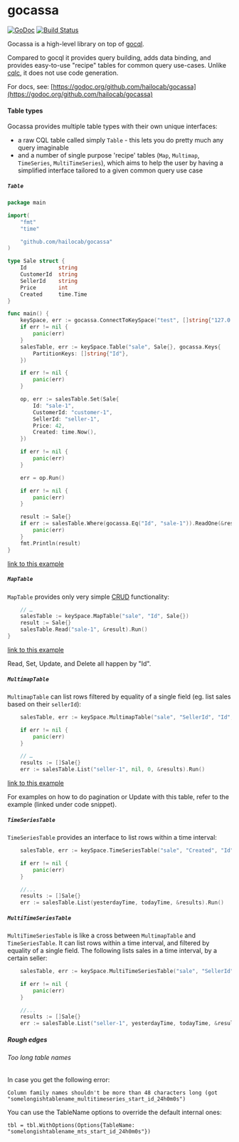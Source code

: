 gocassa
=======

[![GoDoc](https://img.shields.io/badge/godoc-reference-blue.svg "GoDoc")](http://godoc.org/github.com/hailocab/gocassa)
[![Build Status](https://img.shields.io/travis/hailocab/gocassa/master.svg "Build Status")](https://travis-ci.org/hailocab/gocassa)

Gocassa is a high-level library on top of [gocql](https://github.com/gocql/gocql).

Compared to gocql it provides query building, adds data binding, and provides easy-to-use "recipe" tables for common query use-cases. Unlike [cqlc](https://github.com/relops/cqlc), it does not use code generation.

For docs, see: [https://godoc.org/github.com/hailocab/gocassa](https://godoc.org/github.com/hailocab/gocassa)

#### Table types

Gocassa provides multiple table types with their own unique interfaces:
- a raw CQL table called simply `Table` - this lets you do pretty much any query imaginable
- and a number of single purpose 'recipe' tables (`Map`, `Multimap`, `TimeSeries`, `MultiTimeSeries`), which aims to help the user by having a simplified interface tailored to a given common query use case

##### `Table`

```go
package main

import(
    "fmt"
    "time"

    "github.com/hailocab/gocassa"
)

type Sale struct {
    Id          string
    CustomerId  string
    SellerId    string
    Price       int
    Created     time.Time
}

func main() {
    keySpace, err := gocassa.ConnectToKeySpace("test", []string{"127.0.0.1"}, "", "")
    if err != nil {
        panic(err)
    }
    salesTable, err := keySpace.Table("sale", Sale{}, gocassa.Keys{
        PartitionKeys: []string{"Id"},
    })

    if err != nil {
        panic(err)
    }

    op, err := salesTable.Set(Sale{
        Id: "sale-1",
        CustomerId: "customer-1",
        SellerId: "seller-1",
        Price: 42,
        Created: time.Now(),
    })

    if err != nil {
        panic(err)
    }

    err = op.Run()

    if err != nil {
        panic(err)
    }

    result := Sale{}
    if err := salesTable.Where(gocassa.Eq("Id", "sale-1")).ReadOne(&result).Run(); err != nil {
        panic(err)
    }
    fmt.Println(result)
}
```
[link to this example](https://github.com/hailocab/gocassa/blob/master/examples/table1/table1.go)

##### `MapTable`

`MapTable` provides only very simple [CRUD](http://en.wikipedia.org/wiki/Create,_read,_update_and_delete) functionality:

```go
    // …
    salesTable := keySpace.MapTable("sale", "Id", Sale{})
    result := Sale{}
    salesTable.Read("sale-1", &result).Run()
}
```
[link to this example](https://github.com/hailocab/gocassa/blob/master/examples/map_table1/map_table1.go)

Read, Set, Update, and Delete all happen by "Id".

##### `MultimapTable`

`MultimapTable` can list rows filtered by equality of a single field (eg. list sales based on their `sellerId`):

```go
    salesTable, err := keySpace.MultimapTable("sale", "SellerId", "Id", Sale{})

    if err != nil {
        panic(err)
    }

    // …
    results := []Sale{}
    err := salesTable.List("seller-1", nil, 0, &results).Run()
```
[link to this example](https://github.com/hailocab/gocassa/blob/master/examples/multimap_table1/multimap_table1.go)

For examples on how to do pagination or Update with this table, refer to the example (linked under code snippet).

##### `TimeSeriesTable`

`TimeSeriesTable` provides an interface to list rows within a time interval:

```go
    salesTable, err := keySpace.TimeSeriesTable("sale", "Created", "Id", Sale{}, 24 * time.Hour)

    if err != nil {
        panic(err)
    }

    //...
    results := []Sale{}
    err := salesTable.List(yesterdayTime, todayTime, &results).Run()
```

##### `MultiTimeSeriesTable`

`MultiTimeSeriesTable` is like a cross between `MultimapTable` and `TimeSeriesTable`. It can list rows within a time interval, and filtered by equality of a single field. The following lists sales in a time interval, by a certain seller:

```go
    salesTable, err := keySpace.MultiTimeSeriesTable("sale", "SellerId", "Created", "Id", Sale{}, 24 * time.Hour)

    if err != nil {
        panic(err)
    }

    //...
    results := []Sale{}
    err := salesTable.List("seller-1", yesterdayTime, todayTime, &results).Run()
```

##### Rough edges

###### Too long table names

In case you get the following error:

```
Column family names shouldn't be more than 48 characters long (got "somelongishtablename_multitimeseries_start_id_24h0m0s")
```

You can use the TableName options to override the default internal ones:

```
tbl = tbl.WithOptions(Options{TableName: "somelongishtablename_mts_start_id_24h0m0s"})
```
